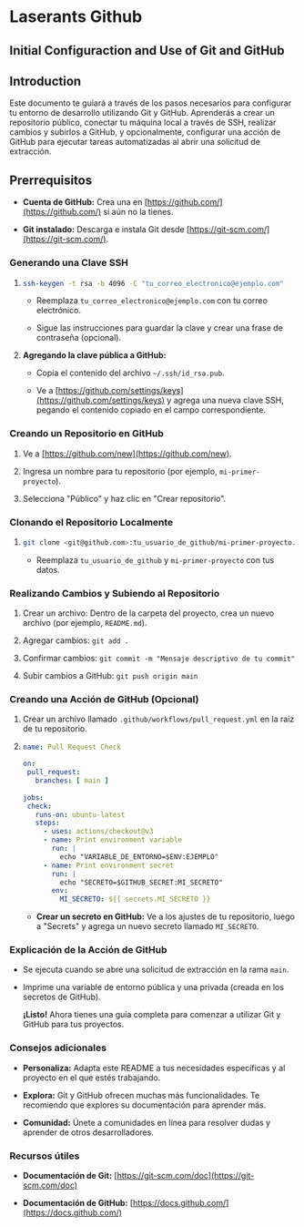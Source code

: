 # Laserants Github

## Initial Configuraction and Use of Git and GitHub

## Introduction

Este documento te guiará a través de los pasos necesarios para configurar tu entorno de desarrollo utilizando Git y GitHub. Aprenderás a crear un repositorio público, conectar tu máquina local a través de SSH, realizar cambios y subirlos a GitHub, y opcionalmente, configurar una acción de GitHub para ejecutar tareas automatizadas al abrir una solicitud de extracción.

## Prerrequisitos

* **Cuenta de GitHub:** Crea una en [https://github.com/](https://github.com/) si aún no la tienes.

* **Git instalado:** Descarga e instala Git desde [https://git-scm.com/](https://git-scm.com/).

### Generando una Clave SSH

1. ```bash
   ssh-keygen -t rsa -b 4096 -C "tu_correo_electronico@ejemplo.com"
   ```

    * Reemplaza ```tu_correo_electronico@ejemplo.com``` con tu correo electrónico.

    * Sigue las instrucciones para guardar la clave y crear una frase de contraseña (opcional).

2. **Agregando la clave pública a GitHub:**

    * Copia el contenido del archivo ```~/.ssh/id_rsa.pub```.

    * Ve a [https://github.com/settings/keys](https://github.com/settings/keys) y agrega una nueva clave SSH, pegando el contenido copiado en el campo correspondiente.

### Creando un Repositorio en GitHub

1. Ve a [https://github.com/new](https://github.com/new).

2. Ingresa un nombre para tu repositorio (por ejemplo, ```mi-primer-proyecto```).

3. Selecciona "Público" y haz clic en "Crear repositorio".

### Clonando el Repositorio Localmente

1. ```bash
   git clone <git@github.com>:tu_usuario_de_github/mi-primer-proyecto.git
   ```

    * Reemplaza ```tu_usuario_de_github``` y ```mi-primer-proyecto``` con tus datos.

### Realizando Cambios y Subiendo al Repositorio

1. Crear un archivo: Dentro de la carpeta del proyecto, crea un nuevo archivo (por ejemplo, ```README.md```).

2. Agregar cambios: ```git add .```

3. Confirmar cambios: ```git commit -m "Mensaje descriptivo de tu commit"```

4. Subir cambios a GitHub: ```git push origin main```

### Creando una Acción de GitHub (Opcional)

1. Crear un archivo llamado ```.github/workflows/pull_request.yml``` en la raíz de tu repositorio.

2. ```yaml
   name: Pull Request Check
   
   on:
    pull_request:
      branches: [ main ]
      
   jobs:
    check:
      runs-on: ubuntu-latest
      steps:
        - uses: actions/checkout@v3
        - name: Print environment variable
          run: |
            echo "VARIABLE_DE_ENTORNO=$ENV:EJEMPLO"
        - name: Print environment secret
          run: |
            echo "SECRETO=$GITHUB_SECRET:MI_SECRETO"
          env:
            MI_SECRETO: ${{ secrets.MI_SECRETO }}
   ```

    * **Crear un secreto en GitHub:** Ve a los ajustes de tu repositorio, luego a "Secrets" y agrega un nuevo secreto llamado ```MI_SECRETO```.

### Explicación de la Acción de GitHub

* Se ejecuta cuando se abre una solicitud de extracción en la rama ```main```.

* Imprime una variable de entorno pública y una privada (creada en los secretos de GitHub).

  **¡Listo!** Ahora tienes una guía completa para comenzar a utilizar Git y GitHub para tus proyectos.

### Consejos adicionales

* **Personaliza:** Adapta este README a tus necesidades específicas y al proyecto en el que estés trabajando.

* **Explora:** Git y GitHub ofrecen muchas más funcionalidades. Te recomiendo que explores su documentación para aprender más.

* **Comunidad:** Únete a comunidades en línea para resolver dudas y aprender de otros desarrolladores.

### Recursos útiles

* **Documentación de Git:** [https://git-scm.com/doc](https://git-scm.com/doc)

* **Documentación de GitHub:** [https://docs.github.com/](https://docs.github.com/)
